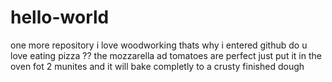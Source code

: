 # hello-world
one more repository
i love woodworking thats why i entered github
do u love eating pizza ??
the mozzarella ad tomatoes are perfect 
just put it in the oven
fot 2 munites
and it will bake completly 
to a crusty finished dough

